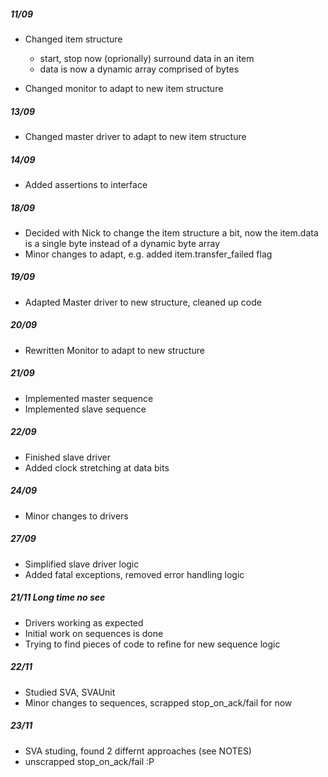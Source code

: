 ##### 11/09
- Changed item structure
    - start, stop now (oprionally) surround data in an item
    - data is now a dynamic array comprised of bytes

- Changed monitor to adapt to new item structure

##### 13/09
- Changed master driver to adapt to new item structure

##### 14/09
- Added assertions to interface

##### 18/09
- Decided with Nick to change the item structure a bit, now the item.data is 
a single byte instead of a dynamic byte array
- Minor changes to adapt, e.g. added item.transfer_failed flag

##### 19/09
- Adapted Master driver to new structure, cleaned up code

##### 20/09
- Rewritten Monitor to adapt to new structure

##### 21/09
- Implemented master sequence
- Implemented slave sequence

##### 22/09
- Finished slave driver
- Added clock stretching at data bits

##### 24/09
- Minor changes to drivers

##### 27/09
- Simplified slave driver logic
- Added fatal exceptions, removed error handling logic

##### 21/11 Long time no see
- Drivers working as expected
- Initial work on sequences is done
- Trying to find pieces of code to refine for new sequence logic

##### 22/11
- Studied SVA, SVAUnit
- Minor changes to sequences, scrapped stop_on_ack/fail for now

##### 23/11
- SVA studing, found 2 differnt approaches (see NOTES)
- unscrapped stop_on_ack/fail :P

